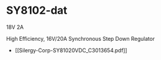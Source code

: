 
# SY8102-dat

18V 2A 

High Efficiency, 16V/20A Synchronous Step Down Regulator

- [[Silergy-Corp-SY81020VDC_C3013654.pdf]]